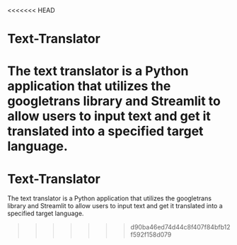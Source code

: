 <<<<<<< HEAD
# Text-Translator
The text translator is a Python application that utilizes the googletrans library and Streamlit to allow users to input text and get it translated into a specified target language.
=======
# Text-Translator
The text translator is a Python application that utilizes the googletrans library and Streamlit to allow users to input text and get it translated into a specified target language.
>>>>>>> d90ba46ed74d44c8f407f84bfb12f592f158d079
